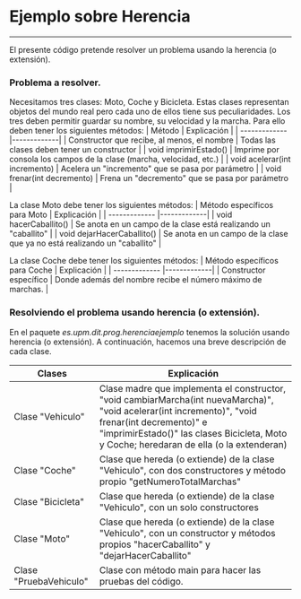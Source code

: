 # Ejemplo sobre Herencia
---
El presente código pretende resolver un problema usando la herencia (o extensión).
### Problema a resolver.
Necesitamos tres clases: Moto, Coche y Bicicleta. Estas clases representan objetos del mundo real pero cada uno de ellos tiene sus peculiaridades.
Los tres deben permitir guardar su nombre, su velocidad y la marcha. Para ello deben tener los siguientes métodos:
| Método        | Explicación  |
| ------------- |-------------|
| Constructor que recibe, al menos, el nombre      | Todas las clases deben tener un constructor |
| void imprimirEstado()      | Imprime por consola los campos de la clase (marcha, velocidad, etc.)      |
| void acelerar(int incremento) | Acelera un "incremento" que se pasa por parámetro      |
| void frenar(int decremento) | Frena un "decremento" que se pasa por parámetro      |

La clase Moto debe tener los siguientes métodos:
| Método específicos  para Moto        | Explicación  |
| ------------- |-------------|
| void hacerCaballito()      | Se anota en un campo de la clase está realizando un "caballito" |
| void dejarHacerCaballito()      | Se anota en un campo de la clase que ya no está realizando un "caballito" |

La clase Coche debe tener los siguientes métodos:
| Método específicos para Coche        | Explicación  |
| ------------- |-------------|
| Constructor específico      | Donde además del nombre recibe el número máximo de marchas. |


<!--- 
### Usando interfaces.
En el paquete *es.upm.dit.prog.interfacesejemplo* tenemos la solución usando interfaces.
A continuación, hacemos una breve descripción de cada clase.
--->
<!--- 
| Clases e interfaces        | Explicación  |
| ------------- |-------------|
| Interface "Vehiculo"      | Interface con los métodos que deben implementar, Bicicleta, Moto y Coche |
| Clase "Coche"      | Clase que implementa la interface "Vehiculo", con dos constructores y método propio "getNumeroTotalMarchas" |
| Clase "Bicicleta"      | Clase que implementa la interface "Vehiculo", con un constructor |
| Clase "Moto"      | Clase que implementa la interface "Vehiculo", con un constructor y métodos propios "hacerCaballito" y "dejarHacerCaballito" |
| Clase "PruebaVehiculo"      | Clase con método main para hacer las pruebas del código. |
--->

### Resolviendo el problema usando herencia (o extensión).
En el paquete *es.upm.dit.prog.herenciaejemplo* tenemos la solución usando herencia (o extensión).
A continuación, hacemos una breve descripción de cada clase.

| Clases         | Explicación  |
| ------------- |-------------|
| Clase "Vehiculo"      | Clase madre que implementa el constructor, "void cambiarMarcha(int nuevaMarcha)", "void acelerar(int incremento)", "void frenar(int decremento)" e "imprimirEstado()" las clases Bicicleta, Moto y Coche; heredaran de ella (o la extenderan) |
| Clase "Coche"      | Clase que hereda (o extiende) de la clase "Vehiculo", con dos constructores y método propio "getNumeroTotalMarchas" |
| Clase "Bicicleta"      | Clase que hereda (o extiende) de la clase "Vehiculo", con un solo constructores |
| Clase "Moto"      | Clase que hereda (o extiende) de la clase "Vehiculo", con un constructor y métodos propios "hacerCaballito" y "dejarHacerCaballito" |
| Clase "PruebaVehiculo"      | Clase con método main para hacer las pruebas del código. |
